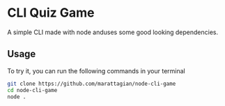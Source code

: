 # CLI Quiz Game
A simple CLI made with node anduses some good looking dependencies.

## Usage
To try it, you can run the following commands in your terminal
```bash
git clone https://github.com/marattagian/node-cli-game
cd node-cli-game
node .
```
